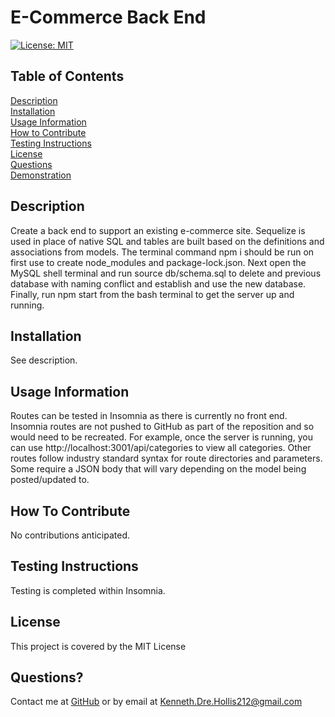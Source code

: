 
# E-Commerce Back End
[![License: MIT](https://img.shields.io/badge/License-MIT-yellow.svg)](https://opensource.org/licenses/MIT)
      
## Table of Contents

[Description](#description)<br>[Installation](#installation)<br>[Usage Information](#usageInfo)<br>[How to Contribute](#contribute)<br>[Testing Instructions](#testInstr)<br>[License](#license)<br>[Questions](#questions)<br>[Demonstration](#demonstration)


## Description<a id='description'></a>
Create a back end to support an existing e-commerce site.  Sequelize is used in place of native SQL and tables are built based on the definitions and associations from models.  The terminal command npm i should be run on first use to create node_modules and package-lock.json.  Next open the MySQL shell terminal and run source db/schema.sql to delete and previous database with naming conflict and establish and use the new database.  Finally, run npm start from the bash terminal to get the server up and running.


## Installation<a id='installation'></a>
See description.



## Usage Information<a id='usageInfo'></a>
Routes can be tested in Insomnia as there is currently no front end.  Insomnia routes are not pushed to GitHub as part of the reposition and so would need to be recreated.  For example, once the server is running, you can use http://localhost:3001/api/categories to view all categories.  Other routes follow industry standard syntax for route directories and parameters.  Some require a JSON body that will vary depending on the model being posted/updated to.  



## How To Contribute<a id='contribute'></a>
No contributions anticipated.  



## Testing Instructions<a id='testInstr'></a>
Testing is completed within Insomnia.



## License<a id='license'></a>
This project is covered by the MIT License



## Questions?<a id='questions'></a>
Contact me at [GitHub](https://github.com/KennethHollis) or by email at <Kenneth.Dre.Hollis212@gmail.com>
